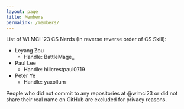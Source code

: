 ```yaml
---
layout: page
title: Members
permalink: /members/
---
```


List of WLMCI '23 CS Nerds (In reverse reverse order of CS Skill):
* Leyang Zou
    * Handle: BattleMage_
* Paul Lee
    * Handle: hillcrestpaul0719
* Peter Ye
    * Handle: yaxollum

People who did not commit to any repositories at @wlmci23 or did not share their real name on GitHub are excluded for privacy reasons.
